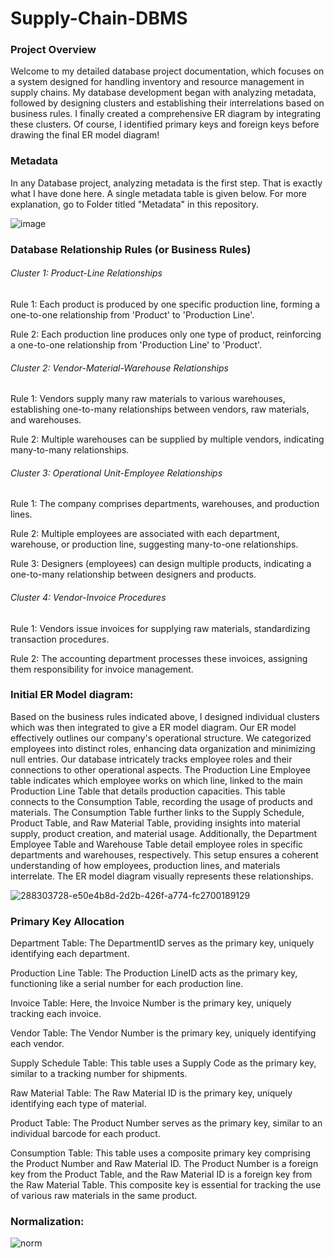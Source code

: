 # Supply-Chain-DBMS

### Project Overview

Welcome to my detailed database project documentation, which focuses on a system designed for handling inventory and resource management in supply chains. My database development began with analyzing metadata, followed by designing clusters and establishing their interrelations based on business rules. I finally created a comprehensive ER diagram by integrating these clusters. Of course, I identified primary keys and foreign keys before drawing the final ER model diagram!

### Metadata

In any Database project, analyzing metadata is the first step. That is exactly what I have done here. A single metadata table is given below. For more explanation, go to Folder titled "Metadata" in this repository.


![image](https://github.com/shaunthom/Supply-Chain-DBMS/assets/134566032/b1ba3266-5e14-4b9e-84c0-38af28d19e78)

### Database Relationship Rules (or Business Rules)

###### Cluster 1: Product-Line Relationships

Rule 1: Each product is produced by one specific production line, forming a one-to-one relationship from 'Product' to 'Production Line'.

Rule 2: Each production line produces only one type of product, reinforcing a one-to-one relationship from 'Production Line' to 'Product'.

###### Cluster 2: Vendor-Material-Warehouse Relationships

Rule 1: Vendors supply many raw materials to various warehouses, establishing one-to-many relationships between vendors, raw materials, and warehouses.

Rule 2: Multiple warehouses can be supplied by multiple vendors, indicating many-to-many relationships.

###### Cluster 3: Operational Unit-Employee Relationships

Rule 1: The company comprises departments, warehouses, and production lines.

Rule 2: Multiple employees are associated with each department, warehouse, or production line, suggesting many-to-one relationships.

Rule 3: Designers (employees) can design multiple products, indicating a one-to-many relationship between designers and products.

###### Cluster 4: Vendor-Invoice Procedures

Rule 1: Vendors issue invoices for supplying raw materials, standardizing transaction procedures.

Rule 2: The accounting department processes these invoices, assigning them responsibility for invoice management.

### Initial ER Model diagram:

Based on the business rules indicated above, I designed individual clusters which was then integrated to give a ER model diagram. Our ER model effectively outlines our company's operational structure. We categorized employees into distinct roles, enhancing data organization and minimizing null entries.
Our database intricately tracks employee roles and their connections to other operational aspects. The Production Line Employee table indicates which employee works on which line, linked to the main Production Line Table that details production capacities. This table connects to the Consumption Table, recording the usage of products and materials. The Consumption Table further links to the Supply Schedule, Product Table, and Raw Material Table, providing insights into material supply, product creation, and material usage. Additionally, the Department Employee Table and Warehouse Table detail employee roles in specific departments and warehouses, respectively. This setup ensures a coherent understanding of how employees, production lines, and materials interrelate. The ER model diagram visually represents these relationships.

![288303728-e50e4b8d-2d2b-426f-a774-fc2700189129](https://github.com/shaunthom/Supply-Chain-DBMS/assets/134566032/1d203412-505e-460b-b093-abf87b101712)


### Primary Key Allocation

Department Table: The DepartmentID serves as the primary key, uniquely identifying each department.

Production Line Table: The Production LineID acts as the primary key, functioning like a serial number for each production line.

Invoice Table: Here, the Invoice Number is the primary key, uniquely tracking each invoice.

Vendor Table: The Vendor Number is the primary key, uniquely identifying each vendor.

Supply Schedule Table: This table uses a Supply Code as the primary key, similar to a tracking number for shipments.

Raw Material Table: The Raw Material ID is the primary key, uniquely identifying each type of material.

Product Table: The Product Number serves as the primary key, similar to an individual barcode for each product.

Consumption Table: This table uses a composite primary key comprising the Product Number and Raw Material ID. The Product Number is a foreign key from the Product Table, and the Raw Material ID is a foreign key from the Raw Material Table. This composite key is essential for tracking the use of various raw materials in the same product.


### Normalization:


![norm](https://github.com/shaunthom/Supply-Chain-DBMS/assets/134566032/b3109284-7011-4683-ad7e-5d05c0c994d3)
